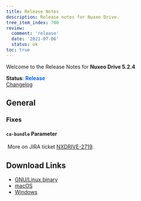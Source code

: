 ```yaml
---
title: Release Notes
description: Release notes for Nuxeo Drive.
tree_item_index: 700
review:
  comment: 'release'
  date: '2021-07-06'
  status: ok
toc: true
---
```


Welcome to the Release Notes for **Nuxeo Drive 5.2.4**

**Status**: <font color="#0066ff">**Release**</font> </br>
<i class="fa fa-long-arrow-right" aria-hidden="true"></i> [Changelog](https://github.com/nuxeo/nuxeo-drive/blob/master/docs/changes/5.2.4.md)

## General

### Fixes

#### `ca-bundle` Parameter



<i class="fa fa-long-arrow-right" aria-hidden="true"></i>&nbsp;More on JIRA ticket [NXDRIVE-2719](https://jira.nuxeo.com/browse/NXDRIVE-2719).


## Download Links

- [GNU/Linux binary](https://community.nuxeo.com/static/drive-updates/release/nuxeo-drive-5.2.4-x86_64.AppImage)
- [macOS](https://community.nuxeo.com/static/drive-updates/release/nuxeo-drive-5.2.4.dmg)
- [Windows](https://community.nuxeo.com/static/drive-updates/release/nuxeo-drive-5.2.4.exe)
